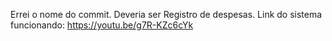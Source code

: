 Errei o nome do commit. Deveria ser Registro de despesas.
Link do sistema funcionando: https://youtu.be/g7R-KZc6cYk
